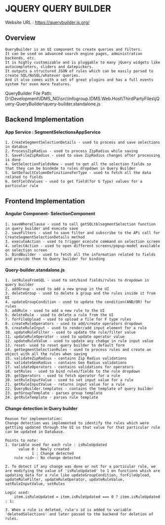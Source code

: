 
# JQUERY QUERY BUILDER

Website URL : https://querybuilder.js.org/

## Overview
	QueryBuilder is an UI component to create queries and filters.
	It can be used on advanced search engine pages, administration backends, etc.
	It is highly customizable and is pluggable to many jQuery widgets like autocompleters, sliders and datepickers.
	It outputs a structured JSON of rules which can be easily parsed to create SQL/NoSQL/whatever queries.
	And it also comes with a set of great plugins and has a full events system for even more features.
	
QueryBuilder File Path: 	D:\Development\IDMS_NG\src\Infogroup.IDMS.Web.Host\ThirdPartyFiles\jQuery-QueryBuilder\query-builder.standalone.js

## Backend Implementation  
	
	
#### App Service : SegmentSelectionsAppService
	1. CreateSegmentSelectionDetails - used to process and save selections in databse
	2. ProcessZipRadius - used to process ZipRadius while saving
	3. SaveFileZipRadius - used to save ZipRadius changes after processing is done
	4. GetSelectionFieldsNew - used to get all the selection fields so that they can be bindede to rules dropdown in Query Builder
	5. GetDefaultColumnDefinitionsForType - used to fetch all the data related to fields
	6. GetFieldValues - used to get field(for G Type) values for a particular rule
		
## Frontend Implementation 
	
		
#### Angular Component- SelectionComponent
	1. saveWhereClause - used to call getSQLtblsegmentSelection function in query builder and execute save 
	2. saveFilters - used to save filter and subscribe to the APi call for CreateSegmentSelectionDetails method
	3. executeAction - used to trigger ececute command on selection screen
	4. selectAction - used to open different screens/popup-model available on selection screen
	5. BindBuilder - used to fetch all the information related to fields and provide them to Query builder for binding
		
#### Query-builder.standalone.js
		
	1. setRulesFromSQL - used to set/bind fields/rules to dropdown in query builder
	2. addGroup - used to add a new group in the UI
	3. deleteGroup - used to delete a group and the rules inside it from UI
	4. updateGroupCondition - used to update the condition(AND/OR) for rules
	5. addRule - used to add a new rule to the UI
	6. deleteRule - used to delete a rule from the UI
	7. forFileUpload - used to upload a file for F type rules
	8. createRuleOperators - used to add/create operators dropdown
	9. createRuleInput - used to render/add input element for a rule
	10. updateRuleFilter - used to update the rule/filter value
	11. updateRuleOperator - used to update operator value
	12. updateRuleValue - used to update any chabge in rule input value
	13. reset- used to reset query builder to default form
	14. getSegmentSelectionRules - used to process rules and create an object with all the rules when saving
	15. validateZipRadius - contains Zip Radius validations
	16. validateGeoRadius - contains Geo Radius validations
	17. validateOperators - contains validations for operators
	18. setRules - used to bind rules/fields to the rule dropdown
	19. getOperators - used to fetch operator for a rule
	20. setRuleInputValue - used to set input value for a rule
	21. getRuleInputValue - returns input value for a rule
	22. QueryBuilder.templates - contains the template of query builder
	23. getGroupTemplate - parses group template
	24. getRuleTemplate - parses rule template
		
#### Change detection in Query builder

	Reason for implementation: 
	Change detection was implemented to identify the rules which were gettting updated through the UI so that value for that particular rule can be updated in Database.

	Points to note:		
	1. Variable used for each rule : isRuleUpdated
		  value 0 : Newly created
			    1 : Change detected
	    rule <id> : No change detected
			
	2. To detect if any change was done or not for a particular rule, we are modifying the value of 'isRuleUpdated' to 1 on functions which are updating data for a rule like updateGroupCondition, forFileUpload, updateRuleFilter, updateRuleOperator, updateRuleValue, setRuleInputValue, setRules
			
	Logic used:
		item.isRuleUpdated = item.isRuleUpdated === 0 ? item.isRuleUpdated : 1;
				
	3. When a rule is deleted, rule's id is added to variable 'deletedSelections' and later passed to the backend for deletion of rules.
		
		
		
	
  